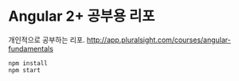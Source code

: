 Angular 2+ 공부용 리포
========================
개인적으로 공부하는 리포.
http://app.pluralsight.com/courses/angular-fundamentals

```
npm install
npm start
```
